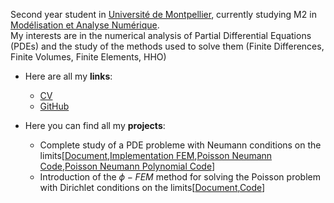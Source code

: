 Second year student in [Université de Montpellier](https://www.umontpellier.fr/), currently studying M2 in [Modélisation et Analyse Numérique](https://formations.umontpellier.fr/fr/formations/master-XB/master-mathematiques-ME157/modelisation-et-analyse-numerique-manu-PR493/m2-modelisation-et-analyse-numerique-manu-KKID8VSS.html). \
My interests are in the numerical analysis of Partial Differential Equations (PDEs) and the study of the methods used to solve them (Finite Differences, Finite Volumes, Finite Elements, HHO)

- Here are all my **links**: 
  - [CV](https://DelfinCalles.github.io/documents/CV.pdf)
  - [GitHub](https://github.com/DelfinCalles)

 - Here you can find all my **projects**:
     - Complete study of a PDE probleme with Neumann conditions on the limits[[Document](https://DelfinCalles.github.io/Projects/Complete_PDE_Study/Complete_study_PDE.pdf),[Implementation FEM](https://DelfinCalles.github.io/Projects/Complete_PDE_Study/Implementation_MEF.ipynb),[Poisson Neumann Code](https://DelfinCalles.github.io/Projects/Complete_PDE_Study/Poisson_Neumann.py),[Poisson Neumann Polynomial Code](https://DelfinCalles.github.io/Projects/Complete_PDE_Study/Poisson_Neumann_Polynômes.py)]
     - Introduction of the $\phi-FEM$ method for solving the Poisson problem with Dirichlet conditions on the limits[[Document](https://DelfinCalles.github.io/Projects/Phi-FEM_Method/PhiFEM_Method.pdf),[Code](https://DelfinCalles.github.io/Projects/Phi-FEM_Method/phiFEM_Poisson_Dirichlet2D.py)]
